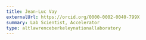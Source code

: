 ```yaml
---
title: Jean-Luc Vay
externalUrl: https://orcid.org/0000-0002-0040-799X
summary: Lab Scientist, Accelerator
type: altlawrenceberkeleynationallaboratory
---
```

